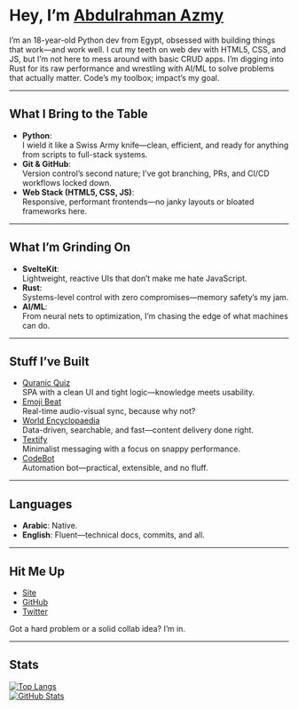# Hey, I’m [Abdulrahman Azmy](https://www.abuazmy.online)  

I’m an 18-year-old Python dev from Egypt, obsessed with building things that work—and work well. I cut my teeth on web dev with HTML5, CSS, and JS, but I’m not here to mess around with basic CRUD apps. I’m digging into Rust for its raw performance and wrestling with AI/ML to solve problems that actually matter. Code’s my toolbox; impact’s my goal.

---

## What I Bring to the Table  

- **Python**:  
  I wield it like a Swiss Army knife—clean, efficient, and ready for anything from scripts to full-stack systems.  
- **Git & GitHub**:  
  Version control’s second nature; I’ve got branching, PRs, and CI/CD workflows locked down.  
- **Web Stack (HTML5, CSS, JS)**:  
  Responsive, performant frontends—no janky layouts or bloated frameworks here.  

---

## What I’m Grinding On  

- **SvelteKit**:  
  Lightweight, reactive UIs that don’t make me hate JavaScript.  
- **Rust**:  
  Systems-level control with zero compromises—memory safety’s my jam.  
- **AI/ML**:  
  From neural nets to optimization, I’m chasing the edge of what machines can do.  

---

## Stuff I’ve Built  

- [Quranic Quiz](https://heartfelt-kangaroo-ee8ab5.netlify.app)  
  SPA with a clean UI and tight logic—knowledge meets usability.  
- [Emoji Beat](https://glistening-daffodil-5cf9df.netlify.app)  
  Real-time audio-visual sync, because why not?  
- [World Encyclopaedia](https://festive-lamarr-a9315a.netlify.app)  
  Data-driven, searchable, and fast—content delivery done right.  
- [Textify](https://startling-belekoy-2f8198.netlify.app)  
  Minimalist messaging with a focus on snappy performance.  
- [CodeBot](https://graceful-selkie-7a9a88.netlify.app)  
  Automation bot—practical, extensible, and no fluff.  

---

## Languages  

- **Arabic**: Native.  
- **English**: Fluent—technical docs, commits, and all.  

---

## Hit Me Up  

- [Site](https://www.abuazmy.online)  
- [GitHub](https://github.com/abdulrahman-2005)  
- [Twitter](https://twitter.com/Abdulra42082285)  

Got a hard problem or a solid collab idea? I’m in.  

---

## Stats  

[![Top Langs](https://github-readme-stats.vercel.app/api/top-langs/?username=abdulrahman-2005&langs_count=5&theme=dracula&layout=compact)](https://github.com/abdulrahman-2005)  
[![GitHub Stats](https://github-readme-stats.vercel.app/api?username=abdulrahman-2005&show_icons=true&theme=dracula&count_private=true)](https://github.com/abdulrahman-2005)  

